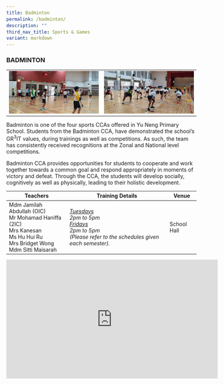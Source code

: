 ```yaml
---
title: Badminton
permalink: /badminton/
description: ""
third_nav_title: Sports & Games
variant: markdown
---
```

### BADMINTON

<table>
	<tbody><tr>
		<td><img src="/images/Badminton-1.jpeg"></td>
		<td><img src="/images/Badminton-2.jpeg"></td>
	</tr>
</tbody></table>

Badminton is one of the four sports CCAs offered in Yu Neng Primary School. Students from the Badminton CCA, have demonstrated the school’s GR<sup>3</sup>IT values, during trainings as well as competitions. As such, the team has consistently received recognitions at the Zonal and National level competitions.

Badminton CCA provides opportunities for students to cooperate and work together towards a common goal and respond appropriately in moments of victory and defeat. Through the CCA, the students will develop socially, cognitively as well as physically, leading to their holistic development.

| Teachers | Training Details | Venue |
| --- | --- | --- |
|Mdm Jamilah Abdullah (OIC)<br> Mr Mohamad Haniffa (2IC) <br>Mrs Kanesan <br>Ms Hu Hui Ru <br>Mrs Bridget Wong<br>Mdm Sitti Maisarah | <em><u>Tuesdays</u><br>2pm to 5pm<br><u>Fridays</u><br>2pm to 5pm<br>(Please refer to the schedules given each semester).</em>| School Hall |

<iframe allowfullscreen="" allow="accelerometer; autoplay; clipboard-write; encrypted-media; gyroscope; picture-in-picture; web-share" frameborder="0" title="YouTube video player" src="https://www.youtube.com/embed/DjvdIFVlyBQ?si=hO_ws61JUmj7E6PT" height="315" width="560"></iframe>